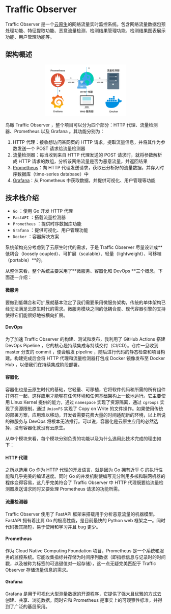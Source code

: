 # Traffic Observer

Traffic Observer 是一个[云原生](https://github.com/cncf/toc/blob/main/DEFINITION.md)的网络流量实时监控系统。包含网络流量数据包预处理功能、特征提取功能、恶意流量检测、检测结果管理功能、检测结果图表展示功能、用户管理功能等。



## 架构概述

<p align="center">
  <img alt="Architecture" src="/docs/images/architecture-cn.svg" width="50%">
</p>

鸟瞰 Traffic Observer ，整个项目可以分为四个部分：HTTP 代理、流量检测器、Prometheus 以及 Grafana 。其功能分别为：

1. HTTP 代理：接收想访问某网页的 HTTP 请求，提取流量信息，并将其作为参数发送一个 POST 请求给流量检测器
2. 流量检测器：每当收到来自 HTTP 代理发送的 POST 请求时，就将参数解析成 HTTP 请求的数组，分析该网络流量是否为恶意流量，并返回结果
3. [Prometheus](https://prometheus.io)：向 HTTP 代理发送请求，获取已分析好的流量数据，并存入时序数据库（time-series database）中
4. [Grafana](https://grafana.com)：从 Prometheus 中获取数据，并提供可视化、用户管理等功能



## 技术栈介绍

- `Go` ：使用 Go 开发 HTTP 代理
- `FastAPI` ：搭载流量检测器
- `Prometheus` ：提供时序数据库功能
- `Grafana` ：提供可视化、用户管理功能
- `Docker` ：容器解决方案

系统架构充分考虑到了云原生时代的需求，于是 Traffic Observer 尽量设计成**低耦合（loosely coupled）、可扩展（scalable）、轻量（lightweight）、可移植（portable）**的。



从整体来看，整个系统主要采用了**微服务、容器化和 DevOps **三个概念，下面逐一介绍：

#### 微服务

要做到低耦合和可扩展就基本注定了我们需要采用微服务架构，传统的单体架构已经无法满足云原生时代的需求。微服务模块之间的低耦合度、现代容器引擎的支持使得它们能很好地被横向扩展。

#### DevOps

为了加速 Traffic Observer 的构建、测试和发布，我利用了 GitHub Actions 搭建 DevOps Pipeline ，它的核心是持续集成与持续交付（CI/CD）。仓库一旦收到 master 分支的 commit ，便会触发 pipeline ，随后进行代码的静态检查和项目构建。构建完成后会将 HTTP 代理和流量检测器打包成 Docker 镜像发布至 Docker Hub ，以便我们在持续集成阶段部署。

#### 容器化

容器化也是云原生时代的基础，它轻量、可移植，它将软件代码和所需的所有组件打包在一起，这样应用才能够在任何环境和任何基础架构上一致地运行。它主要使用 Linux Kernel 提供的能力，通过 `namespace` 实现了资源隔离，通过 `cgroups` 实现了资源限制，通过 `UnionFS` 实现了 Copy on Write 的文件操作。如果使用传统的部署方案，应用难以移动，开发者需要花费大量的时间适配新的环境，以上所说的微服务与 DevOps 将根本无法推行。可以说，容器化是云原生应用的必然选择，没有容器化就没有云原生。



从单个模块来看，每个模块分别负责的功能以及为什么选用此技术完成的理由如下：

#### HTTP 代理

之所以选用 Go 作为 HTTP 代理的开发语言，就是因为 Go 拥有近乎 C 的执行性能和几乎完美的编译速度。同时 Go 的并发机制使编写充分利用多核和联网机器的程序变得容易，这几乎完美符合了 Traffic Observer 中 HTTP 代理既要给流量检测器发送请求同时又要处理 Prometheus 请求的功能所需。

#### 流量检测器

Traffic Observer 使用了 FastAPI 框架来搭载用于分析恶意流量的机器模型。FastAPI 拥有着比肩 Go 的极高性能，是目前最快的 Python web 框架之一。同时代码极其简短，易于使用和学习并且 bug 更少。

#### Prometheus

作为 Cloud Native Computing Foundation 项目，Prometheus 是一个系统和服务的监控系统。它能收集指标并存储为时间序列数据（即指标信息与记录时的时间戳，以及被称为标签的可选键值对一起存储），这一点无疑完美匹配于 Traffic Observer 存储流量信息的需求。

#### Grafana

Grafana 是用于可视化大型测量数据的开源程序，它提供了强大且优雅的方式去创建、共享、浏览数据。同时它和 Prometheus 是事实上的可观察性标准，并得到了广泛的基层采用。

